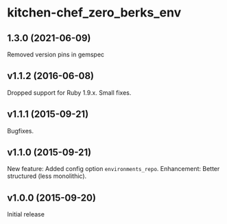 # kitchen-chef_zero_berks_env

## 1.3.0 (2021-06-09)

Removed version pins in gemspec

## v1.1.2 (2016-06-08)

Dropped support for Ruby 1.9.x.
Small fixes.

## v1.1.1 (2015-09-21)

Bugfixes.

## v1.1.0 (2015-09-21)

New feature: Added config option `environments_repo`.
Enhancement: Better structured (less monolithic).

## v1.0.0 (2015-09-20)

Initial release

